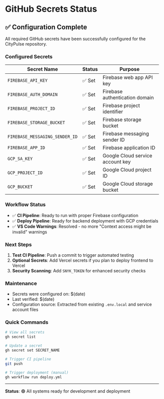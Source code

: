 # GitHub Secrets Status

## ✅ Configuration Complete

All required GitHub secrets have been successfully configured for the CityPulse repository.

### Configured Secrets

| Secret Name | Status | Purpose |
|-------------|--------|---------|
| `FIREBASE_API_KEY` | ✅ Set | Firebase web app API key |
| `FIREBASE_AUTH_DOMAIN` | ✅ Set | Firebase authentication domain |
| `FIREBASE_PROJECT_ID` | ✅ Set | Firebase project identifier |
| `FIREBASE_STORAGE_BUCKET` | ✅ Set | Firebase storage bucket |
| `FIREBASE_MESSAGING_SENDER_ID` | ✅ Set | Firebase messaging sender ID |
| `FIREBASE_APP_ID` | ✅ Set | Firebase application ID |
| `GCP_SA_KEY` | ✅ Set | Google Cloud service account key |
| `GCP_PROJECT_ID` | ✅ Set | Google Cloud project ID |
| `GCP_BUCKET` | ✅ Set | Google Cloud storage bucket |

### Workflow Status

- ✅ **CI Pipeline**: Ready to run with proper Firebase configuration
- ✅ **Deploy Pipeline**: Ready for backend deployment with GCP credentials
- ✅ **VS Code Warnings**: Resolved - no more "Context access might be invalid" warnings

### Next Steps

1. **Test CI Pipeline**: Push a commit to trigger automated testing
2. **Optional Secrets**: Add Vercel secrets if you plan to deploy frontend to Vercel
3. **Security Scanning**: Add `SNYK_TOKEN` for enhanced security checks

### Maintenance

- Secrets were configured on: $(date)
- Last verified: $(date)
- Configuration source: Extracted from existing `.env.local` and service account files

### Quick Commands

```bash
# View all secrets
gh secret list

# Update a secret
gh secret set SECRET_NAME

# Trigger CI pipeline
git push

# Trigger deployment (manual)
gh workflow run deploy.yml
```

---

**Status**: 🟢 All systems ready for development and deployment
